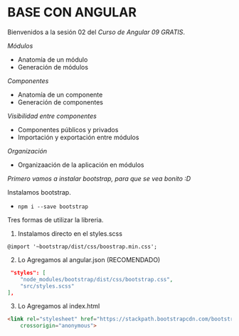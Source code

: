 # BASE CON ANGULAR

Bienvenidos a la sesión 02 del *Curso de Angular 09 GRATIS*.

*Módulos*
- Anatomía de un módulo
- Generación de módulos

*Componentes*

- Anatomía de un componente
- Generación de componentes

*Visibilidad entre componentes*
- Componentes públicos y privados
- Importación y exportación entre módulos

*Organización*
- Organizaación de la aplicación en módulos

_Primero vamos a instalar bootstrap, para que se vea bonito :D_

Instalamos bootstrap.
- `npm i --save bootstrap`

Tres formas de utilizar la libreria.
1) Instalamos directo en el styles.scss

`@import '~bootstrap/dist/css/boostrap.min.css';`

2) Lo Agregamos al angular.json (RECOMENDADO)
```json
 "styles": [
    "node_modules/bootstrap/dist/css/bootstrap.css",
    "src/styles.scss"
],
```

3) Lo Agregamos al index.html
```html
<link rel="stylesheet" href="https://stackpath.bootstrapcdn.com/bootstrap/4.1.3/css/bootstrap.min.css" integrity="sha384-MCw98/SFnGE8fJT3GXwEOngsV7Zt27NXFoaoApmYm81iuXoPkFOJwJ8ERdknLPMO"
    crossorigin="anonymous">
```
